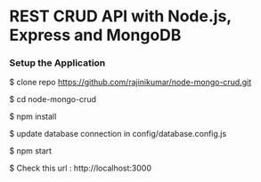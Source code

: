 # REST CRUD API with Node.js, Express and MongoDB #

### Setup the Application

$ clone repo https://github.com/rajinikumar/node-mongo-crud.git

$ cd node-mongo-crud

$ npm install

$ update database connection in config/database.config.js

$ npm start

$ Check this url : http://localhost:3000
